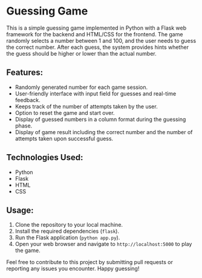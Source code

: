 # Guessing Game

This is a simple guessing game implemented in Python with a Flask web framework for the backend and HTML/CSS for the frontend. The game randomly selects a number between 1 and 100, and the user needs to guess the correct number. After each guess, the system provides hints whether the guess should be higher or lower than the actual number.

## Features:
- Randomly generated number for each game session.
- User-friendly interface with input field for guesses and real-time feedback.
- Keeps track of the number of attempts taken by the user.
- Option to reset the game and start over.
- Display of guessed numbers in a column format during the guessing phase.
- Display of game result including the correct number and the number of attempts taken upon successful guess.

## Technologies Used:
- Python
- Flask
- HTML
- CSS

## Usage:
1. Clone the repository to your local machine.
2. Install the required dependencies (`flask`).
3. Run the Flask application (`python app.py`).
4. Open your web browser and navigate to `http://localhost:5000` to play the game.

Feel free to contribute to this project by submitting pull requests or reporting any issues you encounter. Happy guessing!
